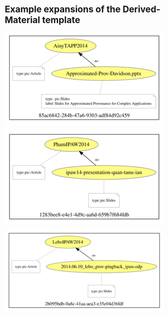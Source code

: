 # Example expansions of the Derived-Material template

![Expansion of b1.json](b1.svg)

![Expansion of b2.json](b2.svg)

![Expansion of b3.json](b3.svg)
